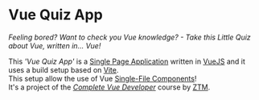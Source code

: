 # Vue Quiz App

_Feeling bored? Want to check you Vue knowledge? - Take this Little Quiz about Vue, written in... Vue!_

This _'Vue Quiz App'_ is a [Single Page Application](https://vuejs.org/guide/extras/ways-of-using-vue.html#single-page-application-spa) written in [VueJS](https://vuejs.org/) and it uses a build setup based on [Vite](https://vitejs.dev/).<br />
This setup allow the use of Vue [Single-File Components](https://vuejs.org/guide/scaling-up/sfc.html)!<br />
It's a project of the _[Complete Vue Developer](https://www.udemy.com/course/complete-vue-js-developer-zero-to-mastery-vuex/)_ course by [ZTM](https://zerotomastery.io/).

